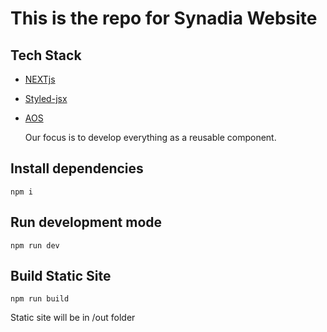 # This is the repo for Synadia Website

## Tech Stack

- [NEXTjs](https://github.com/zeit/next.js/)
- [Styled-jsx](https://github.com/zeit/styled-jsx)
- [AOS](https://github.com/michalsnik/aos/tree/v2)

  Our focus is to develop everything as a reusable component.

## Install dependencies

    npm i

## Run development mode

    npm run dev

## Build Static Site

    npm run build

Static site will be in /out folder

